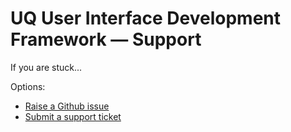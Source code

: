 # UQ User Interface Development Framework — Support

If you are stuck...

Options:
- [Raise a Github issue](https://github.com/uq-its-ss/user-interface-development-framework/issues)
- [Submit a support ticket](https://support.staff.uq.edu.au/app/support)